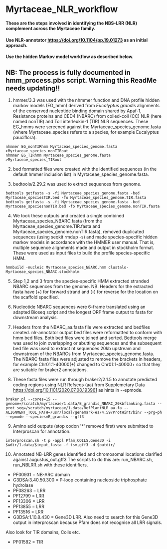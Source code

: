 # Myrtaceae_NLR_workflow

**These are the steps involved in identifying the NBS-LRR (NLR) complement across the Myrtaceae family.**

#### Use NLR-annotator https://doi.org/10.1104/pp.19.01273 as an initial approach.
#### Use the hidden Markov model workflow as described below.

## NB: The process is fully documented in hmm_process.pbs script. Warning this ReadMe needs updating!!


1. hmmer/3.3 was used with the nhmmer function and DNA profile hidden markov models (EG_hmm) derived from *Eucalyptus grandis* alignments of the conserved nucleotide binding domain shared by Apaf-1, Resistance proteins and CED4 (NBARC) from coiled-coil (CC) NLR (here named nonTIR) and Toll interleukin-1 (TIR) NLR sequences. These EG_hmms were screened against the Myrtaceae_species_genome.fasta (where Myrtaceae_species refers to a species, for example Eucalyptus pauciflora). 

```
nhmmer EG_nonTIRhmm Myrtaceae_species_genome.fasta >Myrtaceae_species_nonTIRout
nhmmer EG_TIRhmm Myrtaceae_species_genome.fasta >Myrtaceae_species_TIRout
```

2. bed formatted files were created with the identified sequences (in the default hmmer inclusion list) in Myrtaceae_species_genome.fasta.

3. bedtools/2.29.2 was used to extract sequences from genome.

```
bedtools getfasta -s -fi Myrtaceae_species_genome.fasta -bed Myrtaceae_speciesTIR.bed -fo Myrtaceae_species_genome.TIR.fasta
bedtools getfasta -s -fi Myrtaceae_species_genome.fasta -bed Myrtaceae_speciesnonTIR.bed -fo Myrtaceae_species_genome.nonTIR.fasta
```

4. We took these outputs and created a single combined Myrtaceae_species_NBARC.fasta (from the Myrtaceae_species_genome.TIR.fasta and Myrtaceae_species_genome.nonTIR.fasta), removed duplicated sequences (using seqkit rmdup -s) and made species-specific hidden markov models in accordance with the HMMER user manual. That is, multiple sequence alignments made and output in stockholm format. These were used as input files to build the profile species-specific HMM.

```
hmmbuild -nucleic Myrtaceae_species_NBARC.hmm clustalo-Myrtaceae_species_NBARC.stockholm
```

5. Step 1,2 and 3 from the species-specific HMM extracted stranded NBARC sequences from the genome. NB. Headers for the extracted fasta have (+) for forward strand and (-) for reverse for the location on the scaffold specified.  

6. Nucleotide NBARC sequences were 6-frame translated using an adapted Bioseq script and the longest ORF frame output to fasta for downstream analysis. 

7. Headers from the NBARC_aa.fasta file were extracted and bedfiles created. nlr-annotator output bed files were reformatted to conform with hmm bed files. Both bed files were joined and sorted. Bedtools merge was used to join overlapping or abutting sequences and the subsequent bed file was used to extract nt sequences 20kb upstream and downstream of the NBARCs from Myrtaceae_species_genome.fasta. The NBARC fasta files were adjusted to remove the brackets in headers, for example Chr01:1-40000(+) changed to Chr01:1-40000+ so that they are suitable for braker2 annotations.

8. These fasta files were run through braker2/2.1.5 to annotate predicted coding regions using NLR Refseqs (aa) from Supplemetary Data https://doi.org/10.1101/2020.07.08.193961 as hints in --epmode.

```
braker.pl --cores=15 --genome=/scratch/myrtaceae/1.data/E_grandis_NBARC_20kbflanking.fasta --prot_seq=/scratch/myrtaceae/1.data/RefPlantNLR_aa.fa --ALIGNMENT_TOOL_PATH=/usr/local/genemark-es/4.59/ProtHint/bin/ --prg=ph --epmode --species=E_grandis --gff3
```

9. Amino acid outputs (stop codon '*' removed first) were submitted to Interproscan for annotation.

```
interproscan.sh -t p -appl Pfam,COILS,Gene3D -i $wdir/1.data/$input_fasta -f tsv,gff3 -d $outdir/
```

10. Annotated NB-LRR genes identified and chromosomal locations clarified against augustus_out.gff3 The scripts to do this are: run_NBARC.sh, run_NBLRR.sh
with these identifiers.

* PF00931 = NB-ARC domain
* G3DSA:3.40.50.300 = P-loop containing nucleoside triphosphate hydrolase
* PF08263 = LRR
* PF12799 = LRR
* PF13306 = LRR
* PF13855 = LRR
* PF13516 = LRR
* G3DSA:1.10.8.430 = Gene3D LRR. Also need to search for this Gene3D output in interproscan because Pfam does not recognise all LRR signals.

Also look for TIR domains, Coils etc.
* PF01582 = TIR


